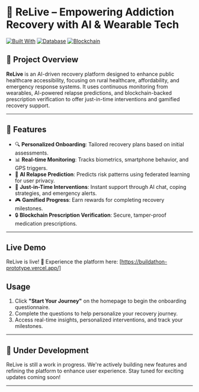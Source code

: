 # 🎯 ReLive – Empowering Addiction Recovery with AI & Wearable Tech  

[![Built With](https://img.shields.io/badge/Built%20With-React-blue)](https://reactjs.org/) [![Database](https://img.shields.io/badge/Database-influxDB-green)](https://www.influxdata.com/) [![Blockchain](https://img.shields.io/badge/Blockchain-Hyperledger%20Fabric-lightgrey)](https://www.hyperledger.org/use/fabric)  

## 📜 **Project Overview**  

**ReLive** is an AI-driven recovery platform designed to enhance public healthcare accessibility, focusing on rural healthcare, affordability, and emergency response systems. It uses continuous monitoring from wearables, AI-powered relapse predictions, and blockchain-backed prescription verification to offer just-in-time interventions and gamified recovery support.  

---

## 🚀 **Features**  

- 🔍 **Personalized Onboarding**: Tailored recovery plans based on initial assessments.  
- 📊 **Real-time Monitoring**: Tracks biometrics, smartphone behavior, and GPS triggers.  
- 🧠 **AI Relapse Prediction**: Predicts risk patterns using federated learning for user privacy.  
- 🚨 **Just-in-Time Interventions**: Instant support through AI chat, coping strategies, and emergency alerts.  
- 🎮 **Gamified Progress**: Earn rewards for completing recovery milestones.  
- 🔒 **Blockchain Prescription Verification**: Secure, tamper-proof medication prescriptions.  

---

## Live Demo

ReLive is live! 🚀 Experience the platform here: [https://buildathon-prototype.vercel.app/]

## Usage

1. Click **"Start Your Journey"** on the homepage to begin the onboarding questionnaire.  
2. Complete the questions to help personalize your recovery journey.  
3. Access real-time insights, personalized interventions, and track your milestones.

---

## 🚧 Under Development

ReLive is still a work in progress. We're actively building new features and refining the platform to enhance user experience. Stay tuned for exciting updates coming soon!

---
